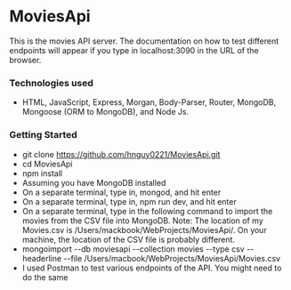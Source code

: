 # MoviesApi
This is the movies API server. The documentation on how to test different endpoints will appear if you type in localhost:3090 in the URL of the browser.

### Technologies used
* HTML, JavaScript, Express, Morgan, Body-Parser, Router, MongoDB, Mongoose (ORM to MongoDB), and Node Js.

### Getting Started
* git clone https://github.com/hnguy0221/MoviesApi.git
* cd MoviesApi
* npm install
* Assuming you have MongoDB installed
* On a separate terminal, type in, mongod, and hit enter
* On a separate terminal, type in, npm run dev, and hit enter
* On a separate terminal, type in the following command to import the movies from the CSV file into MongoDB. Note: The location of my Movies.csv is /Users/mackbook/WebProjects/MoviesApi/. On your machine, the location of the CSV file is probably different.
* mongoimport --db moviesapi --collection movies --type csv --headerline --file /Users/macbook/WebProjects/MoviesApi/Movies.csv
* I used Postman to test various endpoints of the API. You might need to do the same
